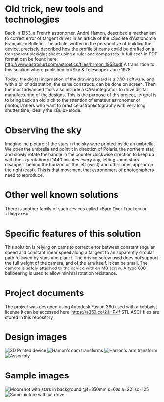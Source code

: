 # Old trick, new tools and technologies
Back in 1953, a French astronomer, André Hamon, described a mechanism to correct error of tangent drives in an article of the «Société d'Astronomie Française» Bulletin.
The article, written in the perspective of building the device, precisely described how the profile of cams could be drafted on a transparent plexiglas sheet using a ruler and compasses. A full scan in PDF format can be found here: http://www.astrosurf.com/astroptics/files/hamon_1953.pdf
A translation to this solution where published in «Sky & Telescope» June 1978

Today, the digital incarnation of the drawing board is a CAD software, and with a bit of adaptation, the same constructs can be done on screen. Then the most advanced tools also include a CAM integration to drive digital manufacturing of the designs.
This is the purpose of this project, its goal is to bring back an old trick to the attention of amateur astronomer or photographers who want to practice astrophotography with very long shutter time, ideally the «Bulb» mode.

# Observing the sky
Imagine the picture of the stars in the sky were printed inside an umbrella. We open the umbrella and point it in direction of Polaris, the northern star, and slowly rotate the handle in the counter clockwise direction to keep up with the sky rotation in 1440 minutes every day, letting some stars disappear behind the horizon on the left (west) and other ones appear on the right (east). This is that movement that astronomers of photographers need to reproduce.

# Other well known solutions
There is another family of such devices called «Barn Door Tracker» or «Haig arm»

# Specific features of this solution
This solution is relying on cams to correct error between constant angular speed and constant linear speed along a tangent to an apparently circular path followed by stars and planet.
The driving screw used does not support the full weight of the camera, and of the arm itself. It can be small.
The camera is safely attached to the device with an M8 screw.
A type 608 ballbearing is used to allow minimal rotation resistance.

# Project documents
The project was designed using Autodesk Fusion 360 used with a hobbyist license
It can be accessed here: https://a360.co/2JHPxIf
STL ASCII files are stored in this repository

# Design images
![3D Printed device](images/setup.jpg)
![Hamon's cam transforms](/images/scrolling-cam-profile-sketch.png)
![Hamon's arm transform](/images/arm-cam-profile-sketch.png)
![Assembly](/images/Assembly.png)

# Sample images
![Moonshot with stars in background @f=350mm s=60s a=22 iso=125](/images/s60-a22-iso125.JPG)
![Same picture without drive](/images/no-drive.JPG)
